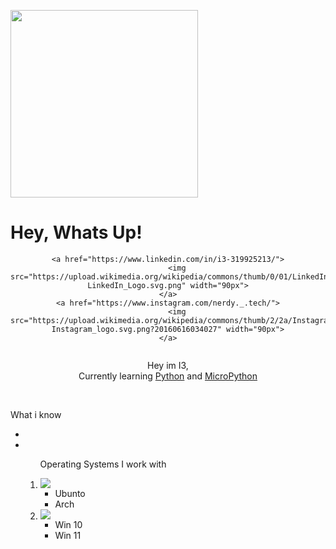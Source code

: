 <a href="https://i3mc.eu" align="center"><img src="https://i.ibb.co/XxLNNqq/Design-ohne-Titel-8-removebg-preview.png" width="300"/></a>
    <h1>Hey, Whats Up!</h1>
    
<div id="socials" align="center">
    
    <a href="https://www.linkedin.com/in/i3-319925213/">
        <img src="https://upload.wikimedia.org/wikipedia/commons/thumb/0/01/LinkedIn_Logo.svg/1200px-LinkedIn_Logo.svg.png" width="90px">
    </a>
    <a href="https://www.instagram.com/nerdy._.tech/">
        <img src="https://upload.wikimedia.org/wikipedia/commons/thumb/2/2a/Instagram_logo.svg/800px-Instagram_logo.svg.png?20160616034027" width="90px">
    </a>
    
</div>

<img align="center" src="https://komarev.com/ghpvc/?username=i3mc-eu&style=flat-square&color=green" alt=""/>

<br>

<p align="center">Hey im I3, <br> Currently learning <a href="https://www.python.org/">Python</a> and <a href="https://micropython.org/">MicroPython</a> </p>

<br>

<p>What i know</p>
<ul>
    <li>
        <a href="">
            <img src="">
        </a>
    </li>
    <li>
        <a href="">
            <img src="">
        </a>
    </li>
    <ol>
        <p>Operating Systems I work with</p>
        <li>
            <a href="https://www.linux.org/pages/download/">
                <img src="https://img.shields.io/badge/linux-black?style=for-the-badge&logo=Linux">
            </a>
            <ul>
                <li>Ubunto</li>
                <li>Arch</li>
            </ul>
        </li>
        <li>
            <a href="https://www.microsoft.com/de-at/windows">
                <img src="https://img.shields.io/badge/Windows-black?style=for-the-badge&logo=Windows">
            </a>
            <ul>
                <li>Win 10</li>
                <li>Win 11</li>
            </ul>
        </li>
    </ol>
</ul>

